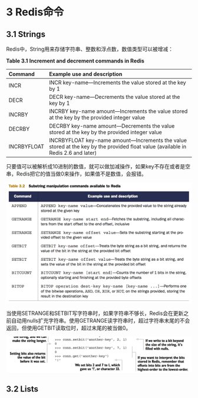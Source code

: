 # 3 Redis命令

## 3.1 Strings

Redis中，String用来存储字符串、整数和浮点数，数值类型可以被增减：

**Table 3.1** **Increment and decrement commands in Redis**

| **Command** | **Example use and description** |
| :--- | :--- |
| INCR | INCR key-name—Increments the value stored at the key by 1 |
| DECR | DECR key-name—Decrements the value stored at the key by 1 |
| INCRBY | INCRBY key-name amount—Increments the value stored at the key by the provided integer value |
| DECRBY | DECRBY key-name amount—Decrements the value stored at the key by the provided integer value |
| INCRBYFLOAT | INCRBYFLOAT key-name amount—Increments the value stored at the key by the provided float value \(available in Redis 2.6 and later\) |

只要值可以被解析成10进制的数值，就可以做加减操作，如果key不存在或者是空串，Redis把它的值当做0来操作，如果值不是数值，会报错。

![](/assets/QQ20160818-1.png)

当使用SETRANGE和SETBIT写字符串时，如果字符串不够长，Redis会在更新之前自动用nulls扩充字符串。使用GETRANGE读字符串时，超过字符串末尾的不会返回，但使用GETBIT读取位时，超过末尾的被当做0。

![](/assets/QQ20160818-2.png)

## 3.2 Lists








